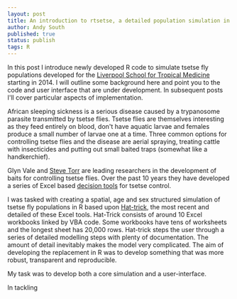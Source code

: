 ```yaml
---
layout: post
title: An introduction to rtsetse, a detailed population simulation in R
author: Andy South
published: true
status: publish
tags: R 
---
```

 
In this post I introduce newly developed R code to simulate tsetse fly populations developed for the [Liverpool School for Tropical Medicine](http://www.lstmed.ac.uk/) starting in 2014. I will outline some background here and point you to the code and user interface that are under development. In subsequent posts I'll cover particular aspects of implementation.
 
 
African sleeping sickness is a serious disease caused by a trypanosome parasite transmitted by tsetse flies. Tsetse flies are themselves interesting as they feed entirely on blood, don't have aquatic larvae and females produce a small number of larvae one at a time. Three common options for controlling tsetse flies and the disease are aerial spraying, treating cattle with insecticides and putting out small baited traps (somewhat like a handkerchief).  
 
 
Glyn Vale and [Steve Torr](http://www.lstmed.ac.uk/research/departments/staff-profiles/steve-torr/) are leading researchers in the development of baits for controlling tsetse flies. Over the past 10 years they have developed a series of Excel based [decision tools](http://www.tsetse.org/tools/index.html) for tsetse control.
 
 
I was tasked with creating a spatial, age and sex structured simulation of tsetse fly populations in R based upon [Hat-trick](http://www.tsetse.org/trick/index.html), the most recent and detailed of these Excel tools. Hat-Trick consists of around 10 Excel workbooks linked by VBA code. Some workbooks have tens of worksheets and the longest sheet has 20,000 rows. Hat-trick steps the user through a series of detailed modelling steps with plenty of documentation. The amount of detail inevitably makes the model very complicated. The aim of developing the replacement in R was to develop something that was more robust, transparent and reproducible.
 
 
My task was to develop both a core simulation and a user-interface.
 
 
In tackling
 
 
 
 
 
 
